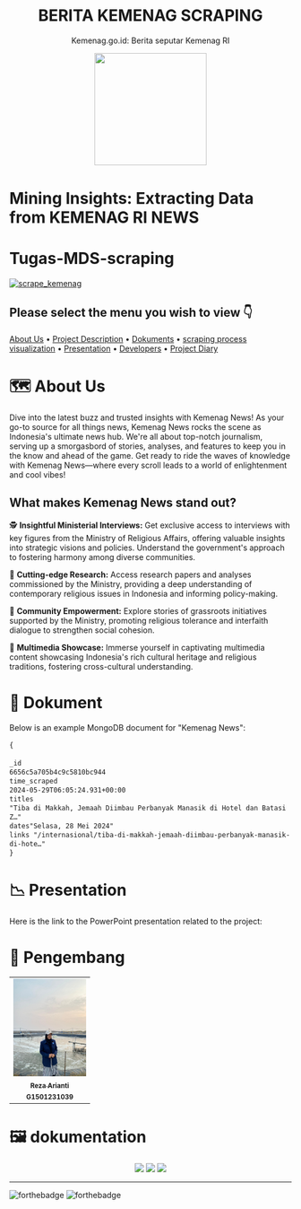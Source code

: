 <div align="center">
    <h1>BERITA KEMENAG SCRAPING</h1>
    <p>Kemenag.go.id: Berita seputar Kemenag RI</p>
    <img width="200" height="200" src="https://pdakmi.kemenag.go.id/assets/images/logo-icon.png">
</div>
 
  # Mining Insights: Extracting Data from KEMENAG RI NEWS
  
# Tugas-MDS-scraping
[![scrape_kemenag](https://github.com/rezaarianti/Tugas-MDS-scraping/actions/workflows/main.yml/badge.svg)](https://github.com/rezaarianti/Tugas-MDS-scraping/actions/workflows/main.yml)

## Please select the menu you wish to view 👇

</p>

[About Us](#newspaper-About-Us)
•
[Project Description](#open_book-Project-Description)
•
[Dokuments](#books-Dokuments)
•
[scraping process visualization](#bar_chart-scraping-process-visualization)
•
[Presentation](#computer-Presentation)
•
[Developers](#astronaut-Developers)
•
[Project Diary](#camera_flash-Project-Diary)

</div>

# 🗺️ About Us

Dive into the latest buzz and trusted insights with Kemenag News! As your go-to source for all things news, Kemenag News rocks the scene as Indonesia's ultimate news hub. We're all about top-notch journalism, serving up a smorgasbord of stories, analyses, and features to keep you in the know and ahead of the game. Get ready to ride the waves of knowledge with Kemenag News—where every scroll leads to a world of enlightenment and cool vibes!

## What makes Kemenag News stand out?
🕵️ **Insightful Ministerial Interviews:** Get exclusive access to interviews with key figures from the Ministry of Religious Affairs, offering valuable insights into strategic visions and policies. Understand the government's approach to fostering harmony among diverse communities.

📰 **Cutting-edge Research:** Access research papers and analyses commissioned by the Ministry, providing a deep understanding of contemporary religious issues in Indonesia and informing policy-making.

🧭 **Community Empowerment:** Explore stories of grassroots initiatives supported by the Ministry, promoting religious tolerance and interfaith dialogue to strengthen social cohesion.

🎥 **Multimedia Showcase:** Immerse yourself in captivating multimedia content showcasing Indonesia's rich cultural heritage and religious traditions, fostering cross-cultural understanding.

# 📑 Dokument
Below is an example MongoDB document for "Kemenag News":

```mongodb
{
  
_id
6656c5a705b4c9c5810bc944
time_scraped
2024-05-29T06:05:24.931+00:00
titles
"Tiba di Makkah, Jemaah Diimbau Perbanyak Manasik di Hotel dan Batasi Z…"
dates"Selasa, 28 Mei 2024"
links "/internasional/tiba-di-makkah-jemaah-diimbau-perbanyak-manasik-di-hote…"
}
```
# 📉 Presentation
Here is the link to the PowerPoint presentation related to the project:

# 👧 Pengembang
<table>
  <tr>
    <td align="center"><a href="https://github.com/rezaarianti"><img src="image/reza cantik nian.jpg" width="130px;" alt=""/><br /><sub><b>Reza Arianti </b></sub></a><br /><a
<br /><sub><b>G1501231039 </b></sub></a>
  </tr>
</table>

# 🖼️ dokumentation
<p align="center" width="55%">
  <img width="160" src="https://cdn.kemenag.go.id/storage/posts/16_9/big/1718181332.jpeg">
   <img width="160" src="https://cdn.kemenag.go.id/storage/posts/16_9/big/1718029881.jpeg">
    <img width="160" src="https://cdn.kemenag.go.id/storage/posts/16_9/big/1718008624.jpeg">
</p>

---------------
![forthebadge](https://forthebadge.com/images/badges/built-with-love.svg)
![forthebadge](https://forthebadge.com/images/badges/made-with-typescript.svg)
